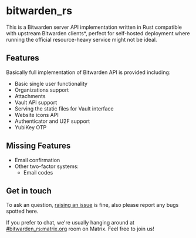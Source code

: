 # bitwarden_rs
This is a Bitwarden server API implementation written in Rust compatible with upstream Bitwarden clients*, perfect for self-hosted deployment where running the official resource-heavy service might not be ideal.

## Features
Basically full implementation of Bitwarden API is provided including:

* Basic single user functionality
* Organizations support
* Attachments
* Vault API support
* Serving the static files for Vault interface
* Website icons API
* Authenticator and U2F support
* YubiKey OTP

## Missing Features
* Email confirmation
* Other two-factor systems:
  * Email codes

## Get in touch
To ask an question, [raising an issue](https://github.com/dani-garcia/bitwarden_rs/issues/new) is fine, also please report any bugs spotted here.

If you prefer to chat, we're usually hanging around at [#bitwarden_rs:matrix.org](https://matrix.to/#/#bitwarden_rs:matrix.org) room on Matrix. Feel free to join us!